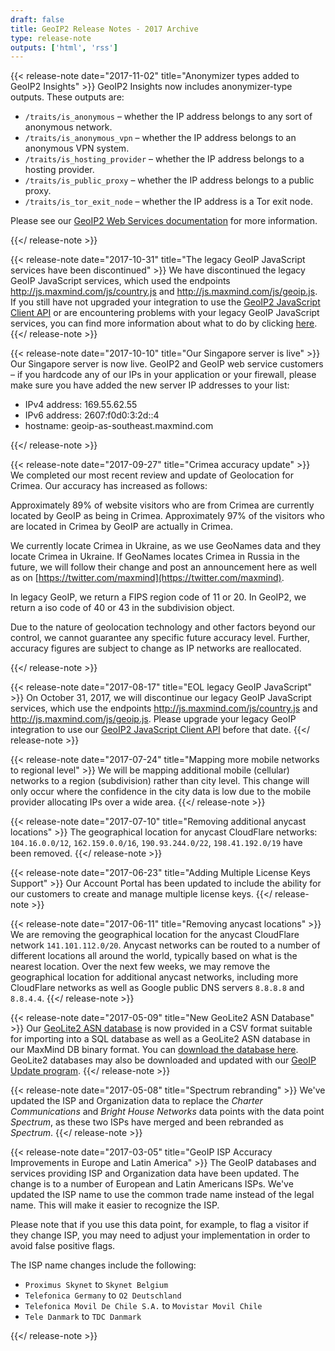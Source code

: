 ```yaml
---
draft: false
title: GeoIP2 Release Notes - 2017 Archive
type: release-note
outputs: ['html', 'rss']
---
```


{{< release-note date="2017-11-02" title="Anonymizer types added to GeoIP2 Insights" >}}
GeoIP2 Insights now includes anonymizer-type outputs. These outputs
are:

- `/traits/is_anonymous` – whether the IP address belongs to any sort of
  anonymous network.
- `/traits/is_anonymous_vpn` – whether the IP address belongs to an anonymous
  VPN system.
- `/traits/is_hosting_provider` – whether the IP address belongs to a hosting
  provider.
- `/traits/is_public_proxy` – whether the IP address belongs to a public proxy.
- `/traits/is_tor_exit_node` – whether the IP address is a Tor exit node.

Please see our [GeoIP2 Web Services documentation](/geoip/docs/web-services) for
more information.

{{</ release-note >}}

{{< release-note date="2017-10-31" title="The legacy GeoIP JavaScript services have been discontinued" >}}
We have discontinued the legacy GeoIP JavaScript services, which used the
endpoints http://js.maxmind.com/js/country.js and
http://js.maxmind.com/js/geoip.js. If you still have not upgraded your
integration to use the [GeoIP2 JavaScript Client
API](/geoip/geolocate-an-ip/client-side-javascript) or are
encountering problems with your legacy GeoIP JavaScript services, you can find
more information about what to do by clicking
[here](/geoip/legacy/migrating-away-from-our-legacy-geoip-javascript-services/).
{{</ release-note >}}

{{< release-note date="2017-10-10" title="Our Singapore server is live" >}}
Our Singapore server is now live. GeoIP2 and GeoIP web service
customers – if you hardcode any of our IPs in your application or your
firewall, please make sure you have added the new server IP addresses to your
list:

- IPv4 address: 169.55.62.55
- IPv6 address: 2607:f0d0:3:2d::4
- hostname: geoip-as-southeast.maxmind.com

{{</ release-note >}}

{{< release-note date="2017-09-27" title="Crimea accuracy update" >}}
We completed our most recent review and update of Geolocation for Crimea. Our
accuracy has increased as follows:

Approximately 89% of website visitors who are from Crimea are currently located
by GeoIP as being in Crimea. Approximately 97% of the visitors who are located
in Crimea by GeoIP are actually in Crimea.

We currently locate Crimea in Ukraine, as we use GeoNames data and they locate
Crimea in Ukraine. If GeoNames locates Crimea in Russia in the future, we will
follow their change and post an announcement here as well as on
[https://twitter.com/maxmind](https://twitter.com/maxmind).

In legacy GeoIP, we return a FIPS region code of 11 or 20. In GeoIP2, we return
a iso code of 40 or 43 in the subdivision object.

Due to the nature of geolocation technology and other factors beyond our
control, we cannot guarantee any specific future accuracy level. Further,
accuracy figures are subject to change as IP networks are reallocated.

{{</ release-note >}}

{{< release-note date="2017-08-17" title="EOL legacy GeoIP JavaScript" >}}
On October 31, 2017, we will discontinue our legacy GeoIP JavaScript services,
which use the endpoints http://js.maxmind.com/js/country.js and
http://js.maxmind.com/js/geoip.js. Please upgrade your legacy GeoIP integration
to use our [GeoIP2 JavaScript Client
API](/geoip/geolocate-an-ip/client-side-javascript) before
that date.
{{</ release-note >}}

{{< release-note date="2017-07-24" title="Mapping more mobile networks to regional level" >}}
We will be mapping additional mobile (cellular) networks to a region
(subdivision) rather than city level. This change will only occur where the
confidence in the city data is low due to the mobile provider allocating IPs
over a wide area.
{{</ release-note >}}

{{< release-note date="2017-07-10" title="Removing additional anycast locations" >}}
The geographical location for anycast CloudFlare networks: `104.16.0.0/12`,
`162.159.0.0/16`, `190.93.244.0/22`, `198.41.192.0/19` have been removed.
{{</ release-note >}}

{{< release-note date="2017-06-23" title="Adding Multiple License Keys Support" >}}
Our Account Portal has been updated to include the ability for our customers to
create and manage multiple license keys.
{{</ release-note >}}

{{< release-note date="2017-06-11" title="Removing anycast locations" >}}
We are removing the geographical location for the anycast CloudFlare network
`141.101.112.0/20`. Anycast networks can be routed to a number of different
locations all around the world, typically based on what is the nearest
location. Over the next few weeks, we may remove the geographical location for
additional anycast networks, including more CloudFlare networks as well as
Google public DNS servers `8.8.8.8` and `8.8.4.4`.
{{</ release-note >}}

{{< release-note date="2017-05-09" title="New GeoLite2 ASN Database" >}}
Our [GeoLite2 ASN database](/geoip/docs/databases) is now provided in a CSV
format suitable for importing into a SQL database as well as a GeoLite2 ASN
database in our MaxMind DB binary format. You can [download the database
here](/geoip/geoip2/geolite2/). GeoLite2 databases may also be downloaded and
updated with our [GeoIP Update program](/geoip/geoipupdate/).
{{</ release-note >}}

{{< release-note date="2017-05-08" title="Spectrum rebranding" >}}
We've updated the ISP and Organization data to replace the _Charter
Communications_ and _Bright House Networks_ data points with the data point
_Spectrum_, as these two ISPs have merged and been rebranded as _Spectrum_.
{{</ release-note >}}

{{< release-note date="2017-03-05" title="GeoIP ISP Accuracy Improvements in Europe and Latin America" >}}
The GeoIP databases and services providing ISP and Organization data have been
updated. The change is to a number of European and Latin Americans ISPs. We've
updated the ISP name to use the common trade name instead of the legal name.
This will make it easier to recognize the ISP.

Please note that if you use this data point, for example, to flag a visitor if
they change ISP, you may need to adjust your implementation in order to avoid
false positive flags.

The ISP name changes include the following:

- `Proximus Skynet` to `Skynet Belgium`
- `Telefonica Germany` to `O2 Deutschland`
- `Telefonica Movil De Chile S.A.` to `Movistar Movil Chile`
- `Tele Danmark` to `TDC Danmark`

{{</ release-note >}}

